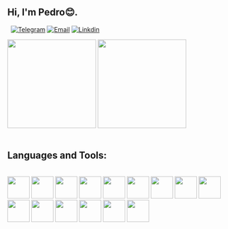 ## Hi, I'm Pedro😊.

&nbsp;
[![Telegram](https://img.shields.io/badge/Telegram-2CA5E0?style=for-the-badge&logo=telegram&logoColor=white
)](https://t.me/boloto1979)
[![Email](https://img.shields.io/badge/Gmail-D14836?style=for-the-badge&logo=gmail&logoColor=white
)](https://criarmeulink.com.br/u/1675193138)
[![Linkdin](https://img.shields.io/badge/linktree-39E09B?style=for-the-badge&logo=linktree&logoColor=white
)](https://www.linkedin.com/in/pedro-lima3233/)
<div>
  <img height="200em" src="https://github-readme-stats.vercel.app/api?username=boloto1979&show_icons=true&theme=transparent">
  <img height="200em" src="https://media2.giphy.com/media/bGgsc5mWoryfgKBx1u/giphy.gif?cid=ecf05e47htabcfcqhinj1srtwtq11r15jqntfv1dwm8skh33&rid=giphy.gif&ct=g">
</div>
&nbsp;

## Languages and Tools: ##
<div style="display: inline_block"><br/>
  <img aligh="center" height="50" width="50" src="https://cdn.jsdelivr.net/gh/devicons/devicon/icons/html5/html5-original.svg" />
  <img aligh="center" height="50" width="50" src="https://cdn.jsdelivr.net/gh/devicons/devicon/icons/css3/css3-original.svg" />
  <img aligh="center" height="50" width="50" src="https://cdn.jsdelivr.net/gh/devicons/devicon/icons/javascript/javascript-original.svg" />
  <img aligh="center" height="50" width="50" src="https://cdn.jsdelivr.net/gh/devicons/devicon/icons/python/python-original.svg" />
  <img aligh="center" height="50" width="50" src="https://cdn.jsdelivr.net/gh/devicons/devicon/icons/csharp/csharp-original.svg" />
  <img aligh="center" height="50" width="50" src="https://cdn.jsdelivr.net/gh/devicons/devicon/icons/tailwindcss/tailwindcss-plain.svg" />
  <img aligh="center" height="50" width="50" src="https://cdn.jsdelivr.net/gh/devicons/devicon/icons/cplusplus/cplusplus-original.svg" />
  <img aligh="center" height="50" width="50" src="https://cdn.jsdelivr.net/gh/devicons/devicon/icons/linux/linux-original.svg" />
  <img aligh="center" height="50" width="50" src="https://cdn.jsdelivr.net/gh/devicons/devicon/icons/react/react-original.svg" />
  <img aligh="center" height="50" width="50" src="https://files.raycast.com/4dnlt8m2mcb98bzc4zb8pggc4csi" />
  <img aligh="center" height="50" width="50" src="https://cdn.jsdelivr.net/gh/devicons/devicon/icons/mysql/mysql-original-wordmark.svg" />
  <img aligh="center" height="50" width="50" src="https://cdn.jsdelivr.net/gh/devicons/devicon/icons/php/php-original.svg" />
  <img aligh="center" height="50" width="50" src="https://cdn.jsdelivr.net/gh/devicons/devicon/icons/laravel/laravel-plain-wordmark.svg" />
  <img aligh="center" height="50" width="50" src="https://cdn.jsdelivr.net/gh/devicons/devicon/icons/java/java-original.svg" />
  <img aligh="center" height="50" width="50" src="https://cdn.jsdelivr.net/gh/devicons/devicon/icons/typescript/typescript-original.svg" />
</div><br/>
